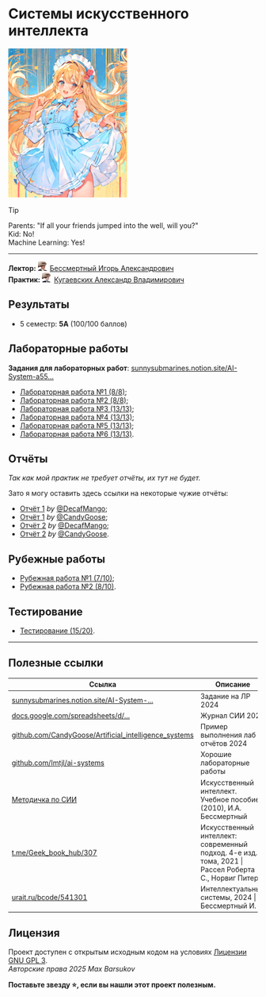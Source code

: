 # Системы искусственного интеллекта

<img alt="ai-animated-anime-girl" src="https://github.com/maxbarsukov/itmo/blob/master/.docs/ai-animated.gif" width="240">

> [!TIP]
> Parents: "If all your friends jumped into the well, will you?" \
> Kid: No! \
> Machine Learning: Yes!

---

**Лектор:** <a href="https://github.com/maxbarsukov/itmo/blob/master/.docs/tap-tap/README.md"><img alt="bessmertniy" src="https://github.com/maxbarsukov/itmo/blob/master/.docs/tap-tap/bessmertniy.gif" height="20"></a> [Бессмертный Игорь Александрович](https://my.itmo.ru/persons/106013) \
**Практик:** <a href="https://github.com/maxbarsukov/itmo/blob/master/.docs/tap-tap/README.md"><img alt="kugaevskih" src="https://github.com/maxbarsukov/itmo/blob/master/.docs/tap-tap/kugaevskih.gif" height="20"></a> [Кугаевских Александр Владимирович](https://my.itmo.ru/persons/360609)

## Результаты

- 5 семестр: **5А** (100/100 баллов)

## Лабораторные работы

**Задания для лабораторных работ**: [sunnysubmarines.notion.site/AI-System-a55...](https://sunnysubmarines.notion.site/AI-System-a559a46cddc44363bdf27b77e10b7d85#e81ed3e5bc1f4131846acb4e13b1c64a)

- [Лабораторная работа №1 (8/8)](./лабораторные/lab1/);
- [Лабораторная работа №2 (8/8)](./лабораторные/lab2/);
- [Лабораторная работа №3 (13/13)](./лабораторные/lab3/);
- [Лабораторная работа №4 (13/13)](./лабораторные/lab4/);
- [Лабораторная работа №5 (13/13)](./лабораторные/lab5/);
- [Лабораторная работа №6 (13/13)](./лабораторные/lab6/).

## Отчёты

*Так как мой практик не требует отчёты, их тут не будет.*

Зато я могу оставить здесь ссылки на некоторые чужие отчёты:

- [Отчёт 1](https://github.com/DecafMangoITMO/ITMO/blob/main/SystemsOfArtificialIntelligence/module_1/README.md) *by* [@DecafMango](https://github.com/DecafMangoITMO);
- [Отчёт 1](https://github.com/CandyGoose/Artificial_intelligence_systems/blob/main/sii_module_1.docx) *by* [@CandyGoose](https://github.com/CandyGoose);
- [Отчёт 2](https://github.com/DecafMangoITMO/ITMO/blob/main/SystemsOfArtificialIntelligence/module_2/README.md) *by* [@DecafMango](https://github.com/DecafMangoITMO);
- [Отчёт 2](https://github.com/CandyGoose/Artificial_intelligence_systems/blob/main/sii_module_2.docx) *by* [@CandyGoose](https://github.com/CandyGoose).

## Рубежные работы

- [Рубежная работа №1 (7/10)](./рубежки/README.md);
- [Рубежная работа №2 (8/10)](./рубежки/README.md).

## Тестирование

- [Тестирование (15/20)](./тест/README.md).

---

## Полезные ссылки

| Ссылка | Описание |
| --- | --- |
| [sunnysubmarines.notion.site/AI-System-...](https://sunnysubmarines.notion.site/AI-System-a559a46cddc44363bdf27b77e10b7d85#e81ed3e5bc1f4131846acb4e13b1c64a) | Задание на ЛР 2024 |
| [docs.google.com/spreadsheets/d/...](https://docs.google.com/spreadsheets/d/17Tfrmk77ghD1yD4cIeah7EOpCZVxJMmE-gdLYyEd1Ug/edit?gid=1446492249#gid=1446492249) | Журнал СИИ 2024 |
| [github.com/CandyGoose/Artificial_intelligence_systems](https://github.com/CandyGoose/Artificial_intelligence_systems/) | Пример выполнения лаб + отчётов 2024 |
| [github.com/Imtjl/ai-systems](https://github.com/Imtjl/ai-systems) | Хорошие лабораторные работы |
| [Методичка по СИИ](./материалы/СИИ_Методичка.pdf) | Искусственный интеллект. Учебное пособие (2010), И.А. Бессмертный |
| [t.me/Geek_book_hub/307](https://t.me/Geek_book_hub/307) | Искусственный интеллект: современный подход. 4-е изд. 3 тома, 2021 \| Рассел Роберта С., Норвиг Питер |
| [urait.ru/bcode/541301](https://urait.ru/bcode/541301) | Интеллектуальные системы, 2024 \| Бессмертный И. А. |

## Лицензия <a name="license"></a>

Проект доступен с открытым исходным кодом на условиях [Лицензии GNU GPL 3](https://opensource.org/license/gpl-3-0/). \
*Авторские права 2025 Max Barsukov*

**Поставьте звезду :star:, если вы нашли этот проект полезным.**
